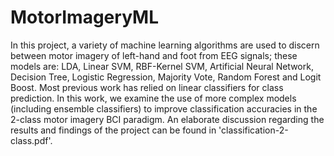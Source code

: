 # MotorImageryML

In this project, a variety of machine learning algorithms are used to discern between motor imagery of left-hand and foot from EEG signals; these models are: LDA, Linear SVM, RBF-Kernel SVM, Artificial Neural Network, Decision Tree, Logistic Regression, Majority Vote, Random Forest and Logit Boost. Most previous work has relied on linear classifiers for class prediction. In this work, we examine the use of more complex models (including ensemble classifiers) to improve classification accuracies in the 2-class motor imagery BCI paradigm. An elaborate discussion regarding the results and findings of the project can be found in 'classification-2-class.pdf'.
